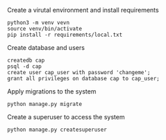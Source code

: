 Create a virutal environment and install requirements
```
python3 -m venv vevn
source venv/bin/activate
pip install -r requirements/local.txt
```

Create database and users
```
createdb cap
psql -d cap
create user cap_user with password 'changeme';
grant all privileges on database cap to cap_user;
```

Apply migrations to the system
```
python manage.py migrate
```

Create a superuser to access the system
```
python manage.py createsuperuser
```